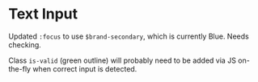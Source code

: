 # Text Input

Updated `:focus` to use `$brand-secondary`, which is currently Blue. Needs checking.

Class `is-valid` (green outline) will probably need to be added via JS on-the-fly when correct input is detected.